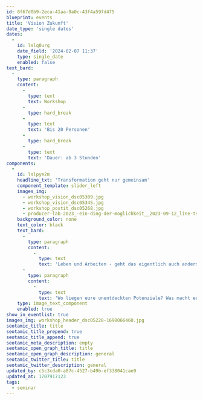 ```yaml
---
id: 8f67d0b9-2eca-41aa-9a0c-43f4a597d475
blueprint: events
title: 'Vision Zukunft'
date_type: 'single dates'
dates:
  -
    id: lslq0urg
    date_field: '2024-02-07 11:37'
    type: single_date
    enabled: false
text_bard:
  -
    type: paragraph
    content:
      -
        type: text
        text: Workshop
      -
        type: hard_break
      -
        type: text
        text: 'Bis 20 Personen'
      -
        type: hard_break
      -
        type: text
        text: 'Dauer: ab 3 Stunden'
components:
  -
    id: lslpye2m
    headline_txt: 'Transformation geht nur gemeinsam'
    component_template: slider_left
    images_img:
      - workshop_vision_dsc05309.jpg
      - workshop_vision_dsc05345.jpg
      - workshop_postit_dsc05268.jpg
      - producer-lab-2023_-ein-ding-der-moglichkeit__2023-09-12_line-tsoj_00266_s.jpg
    background_color: none
    text_color: black
    text_bard:
      -
        type: paragraph
        content:
          -
            type: text
            text: 'Leben und Arbeiten - geht das eigentlich auch anders? Mit mehr Wir-Gefühl, Lust auf Veränderung und viel kreativem Spielraum? In diesem Workshop schauen wir genau hin und erarbeiten eure gemeinsame Vision.'
      -
        type: paragraph
        content:
          -
            type: text
            text: 'Wo liegen eure unentdeckten Potenziale? Was macht euch als Team stark und wo wollt ihr zusammen hin? Wir begeben uns mit euch in das spannende Feld zwischen urbaner Innovationskraft und dem Entwicklungsraum Natur - und eröffnen neue Perspektiven. '
    type: image_text_component
    enabled: true
show_in_eventlist: true
images_img: workshop_header_dsc05228-1698066460.jpg
seotamic_title: title
seotamic_title_prepend: true
seotamic_title_append: true
seotamic_meta_description: empty
seotamic_open_graph_title: title
seotamic_open_graph_description: general
seotamic_twitter_title: title
seotamic_twitter_description: general
updated_by: c5c3cda0-a87c-4527-b49b-ef338041cae9
updated_at: 1707917123
tags:
  - seminar
---
```

